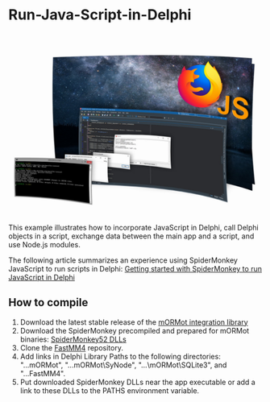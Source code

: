 # Run-Java-Script-in-Delphi

<img align="left" src="Images\spider-monkey-fb.jpg"/>

This example illustrates how to incorporate JavaScript in Delphi, call Delphi objects in a script, exchange data between the main app and a script, and use Node.js modules.

The following article summarizes an experience using SpiderMonkey JavaScript to run scripts in Delphi: [Getting started with SpiderMonkey to run JavaScript in Delphi](https://www.clevercomponents.com/articles/article053/)

## How to compile

1. Download the latest stable release of the [mORMot integration library](https://github.com/synopse/mORMot)
2. Download the SpiderMonkey precompiled and prepared for mORMot binaries: [SpiderMonkey52 DLLs](https://github.com/synopse/mORMot/blob/master/SyNode/README.md)
3. Clone the [FastMM4](https://github.com/pleriche/FastMM4) repository.
4. Add links in Delphi Library Paths to the following directories: "...mORMot\", "...mORMot\SyNode\", "...\mORMot\SQLite3\", and "...FastMM4\".
5. Put downloaded SpiderMonkey DLLs near the app executable or add a link to these DLLs to the PATHS environment variable.
